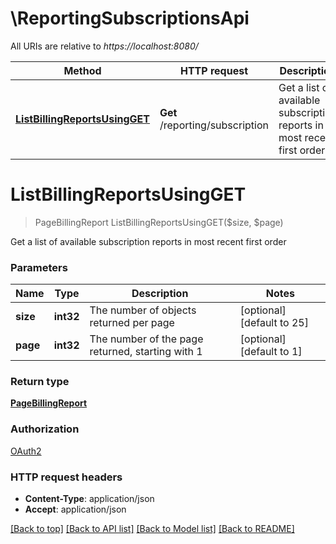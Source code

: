 # \ReportingSubscriptionsApi

All URIs are relative to *https://localhost:8080/*

Method | HTTP request | Description
------------- | ------------- | -------------
[**ListBillingReportsUsingGET**](ReportingSubscriptionsApi.md#ListBillingReportsUsingGET) | **Get** /reporting/subscription | Get a list of available subscription reports in most recent first order


# **ListBillingReportsUsingGET**
> PageBillingReport ListBillingReportsUsingGET($size, $page)

Get a list of available subscription reports in most recent first order


### Parameters

Name | Type | Description  | Notes
------------- | ------------- | ------------- | -------------
 **size** | **int32**| The number of objects returned per page | [optional] [default to 25]
 **page** | **int32**| The number of the page returned, starting with 1 | [optional] [default to 1]

### Return type

[**PageBillingReport**](Page«BillingReport».md)

### Authorization

[OAuth2](../README.md#OAuth2)

### HTTP request headers

 - **Content-Type**: application/json
 - **Accept**: application/json

[[Back to top]](#) [[Back to API list]](../README.md#documentation-for-api-endpoints) [[Back to Model list]](../README.md#documentation-for-models) [[Back to README]](../README.md)

